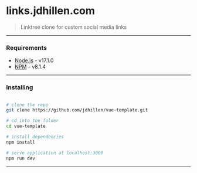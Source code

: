 # links.jdhillen.com

> Linktree clone for custom social media links

---

### Requirements

- [Node.js](https://nodejs.org/en/) - v17.1.0
- [NPM](https://www.npmjs.com/) - v8.1.4

---

### Installing

```bash

# clone the repo
git clone https://github.com/jdhillen/vue-template.git

# cd into the folder
cd vue-template

# install dependencies
npm install

# serve application at localhost:3000
npm run dev
```

---
